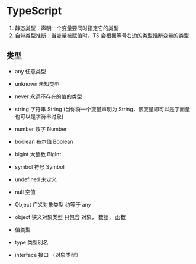 # TypeScript
1. 静态类型：声明一个变量要同时指定它的类型
2. 自带类型推断：当变量被赋值时，TS 会根据等号右边的类型推断变量的类型

## 类型
- any 任意类型
- unknown 未知类型
- never 永远不存在的值的类型

- string 字符串    String (当你将一个变量声明为 String，该变量即可以是字面量也可以是字符串对象)
- number 数字    Number
- boolean 布尔值    Boolean
- bigint 大整数    BigInt
- symbol 符号    Symbol
- undefined 未定义  
- null 空值

- Object  广义对象类型 约等于 any
- object  狭义对象类型 只包含 对象， 数组， 函数

- 值类型 

- type 类型别名
- interface 接口 （对象类型）
